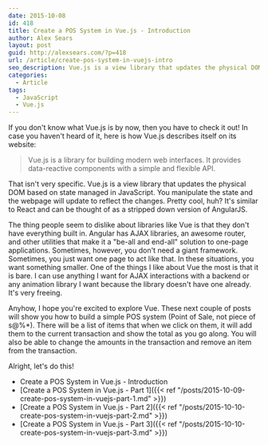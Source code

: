 ```yaml
---
date: 2015-10-08
id: 418
title: Create a POS System in Vue.js - Introduction
author: Alex Sears
layout: post
guid: http://alexsears.com/?p=418
url: /article/create-pos-system-in-vuejs-intro
seo_description: Vue.js is a view library that updates the physical DOM based on state managed in JavaScript. Together we will build a simple POS system that demonstrates its power.
categories:
  - Article
tags:
  - JavaScript
  - Vue.js
---
```


If you don't know what Vue.js is by now, then you have to check it out!  In case you haven't heard of it, here is how Vue.js describes itself on its website:

> Vue.js is a library for building modern web interfaces. It provides data-reactive components with a simple and flexible API.

That isn't very specific.  Vue.js is a view library that updates the physical DOM based on state managed in JavaScript.  You manipulate the state and the webpage will update to reflect the changes.  Pretty cool, huh?  It's similar to React and can be thought of as a stripped down version of AngularJS.

The thing people seem to dislike about libraries like Vue is that they don't have everything built in.  Angular has AJAX libraries, an awesome router, and other utilities that make it a "be-all and end-all" solution to one-page applications.  Sometimes, however, you don't need a giant framework.  Sometimes, you just want one page to act like that.  In these situations, you want something smaller.  One of the things I like about Vue the most is that it is bare.  I can use anything I want for AJAX interactions with a backend or any animation library I want because the library doesn't have one already.  It's very freeing.

Anyhow, I hope you're excited to explore Vue.  These next couple of posts will show you how to build a simple POS system (Point of Sale, not piece of s@%*).  There will be a list of items that when we click on them, it will add them to the current transaction and show the total as you go along.  You will also be able to change the amounts in the transaction and remove an item from the transaction.

Alright, let's do this!

- Create a POS System in Vue.js - Introduction
- [Create a POS System in Vue.js - Part 1]({{< ref "/posts/2015-10-09-create-pos-system-in-vuejs-part-1.md" >}})
- [Create a POS System in Vue.js - Part 2]({{< ref "/posts/2015-10-10-create-pos-system-in-vuejs-part-2.md" >}})
- [Create a POS System in Vue.js - Part 3]({{< ref "/posts/2015-10-10-create-pos-system-in-vuejs-part-3.md" >}})
